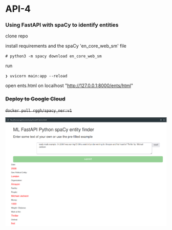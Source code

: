 # API-4

### Using FastAPI with spaCy to identify entities

clone repo

install requirements and the spaCy 'en_core_web_sm' file

`# python3 -m spacy download en_core_web_sm`

run

`❯ uvicorn main:app --reload`

open ents.html on localhost "http://127.0.0.1:8000/ents/html"

### ~~Deploy to Google Cloud~~

~~`docker pull rggh/spacy_ner:v1`~~

![Spacy](https://github.com/RGGH/API-4/blob/main/api-spaCy.png)
